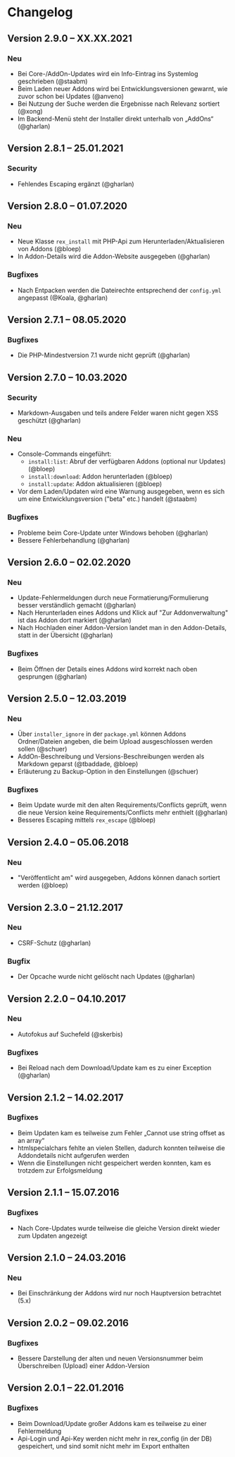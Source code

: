 Changelog
=========

Version 2.9.0 – XX.XX.2021
--------------------------

### Neu

* Bei Core-/AddOn-Updates wird ein Info-Eintrag ins Systemlog geschrieben (@staabm)
* Beim Laden neuer Addons wird bei Entwicklungsversionen gewarnt, wie zuvor schon bei Updates (@anveno)
* Bei Nutzung der Suche werden die Ergebnisse nach Relevanz sortiert (@xong)
* Im Backend-Menü steht der Installer direkt unterhalb von „AddOns“ (@gharlan)


Version 2.8.1 – 25.01.2021
--------------------------

### Security

* Fehlendes Escaping ergänzt (@gharlan)


Version 2.8.0 – 01.07.2020
--------------------------

### Neu

* Neue Klasse `rex_install` mit PHP-Api zum Herunterladen/Aktualisieren von Addons (@bloep)
* In Addon-Details wird die Addon-Website ausgegeben (@gharlan)

### Bugfixes

* Nach Entpacken werden die Dateirechte entsprechend der `config.yml` angepasst (@Koala, @gharlan)


Version 2.7.1 – 08.05.2020
--------------------------

### Bugfixes

* Die PHP-Mindestversion 7.1 wurde nicht geprüft (@gharlan)


Version 2.7.0 – 10.03.2020
--------------------------

### Security

* Markdown-Ausgaben und teils andere Felder waren nicht gegen XSS geschützt (@gharlan)

### Neu

* Console-Commands eingeführt:
    - `install:list`: Abruf der verfügbaren Addons (optional nur Updates) (@bloep)
    - `install:download`: Addon herunterladen (@bloep)
    - `install:update`: Addon aktualisieren (@bloep)
* Vor dem Laden/Updaten wird eine Warnung ausgegeben, wenn es sich um eine Entwicklungsversion ("beta" etc.) handelt (@staabm)

### Bugfixes

* Probleme beim Core-Update unter Windows behoben (@gharlan)
* Bessere Fehlerbehandlung (@gharlan)


Version 2.6.0 – 02.02.2020
--------------------------

### Neu

* Update-Fehlermeldungen durch neue Formatierung/Formulierung besser verständlich gemacht (@gharlan)
* Nach Herunterladen eines Addons und Klick auf "Zur Addonverwaltung" ist das Addon dort markiert (@gharlan)
* Nach Hochladen einer Addon-Version landet man in den Addon-Details, statt in der Übersicht (@gharlan)

### Bugfixes

* Beim Öffnen der Details eines Addons wird korrekt nach oben gesprungen (@gharlan)


Version 2.5.0 – 12.03.2019
--------------------------

### Neu

* Über `installer_ignore` in der `package.yml` können Addons Ordner/Dateien angeben, die beim Upload ausgeschlossen werden sollen (@schuer)
* AddOn-Beschreibung und Versions-Beschreibungen werden als Markdown geparst (@tbaddade, @bloep)
* Erläuterung zu Backup-Option in den Einstellungen (@schuer)

### Bugfixes

* Beim Update wurde mit den alten Requirements/Conflicts geprüft, wenn die neue Version keine Requirements/Conflicts mehr enthielt (@gharlan)
* Besseres Escaping mittels `rex_escape` (@bloep)


Version 2.4.0 – 05.06.2018
--------------------------

### Neu

* "Veröffentlicht am" wird ausgegeben, Addons können danach sortiert werden (@bloep)


Version 2.3.0 – 21.12.2017
--------------------------

### Neu

* CSRF-Schutz (@gharlan)

### Bugfix

* Der Opcache wurde nicht gelöscht nach Updates (@gharlan)


Version 2.2.0 – 04.10.2017
--------------------------

### Neu

* Autofokus auf Suchefeld (@skerbis)

### Bugfixes

* Bei Reload nach dem Download/Update kam es zu einer Exception (@gharlan)


Version 2.1.2 – 14.02.2017
--------------------------

### Bugfixes

* Beim Updaten kam es teilweise zum Fehler „Cannot use string offset as an array“
* htmlspecialchars fehlte an vielen Stellen, dadurch konnten teilweise die Addondetails nicht aufgerufen werden
* Wenn die Einstellungen nicht gespeichert werden konnten, kam es trotzdem zur Erfolgsmeldung


Version 2.1.1 – 15.07.2016
--------------------------

### Bugfixes

* Nach Core-Updates wurde teilweise die gleiche Version direkt wieder zum Updaten angezeigt


Version 2.1.0 – 24.03.2016
--------------------------

### Neu

* Bei Einschränkung der Addons wird nur noch Hauptversion betrachtet (5.x)


Version 2.0.2 – 09.02.2016
--------------------------

### Bugfixes

* Bessere Darstellung der alten und neuen Versionsnummer beim Überschreiben (Upload) einer Addon-Version


Version 2.0.1 – 22.01.2016
--------------------------

### Bugfixes

* Beim Download/Update großer Addons kam es teilweise zu einer Fehlermeldung
* Api-Login und Api-Key werden nicht mehr in rex_config (in der DB) gespeichert, und sind somit nicht mehr im Export enthalten
